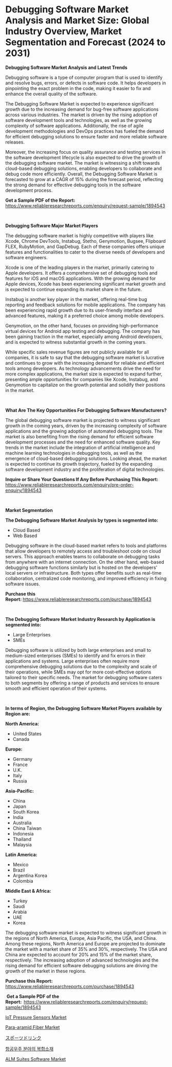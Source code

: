 <p><h1>Debugging Software Market Analysis and Market Size: Global Industry Overview, Market Segmentation and Forecast (2024 to 2031)</h1></p><p><strong>Debugging Software Market Analysis and Latest Trends</strong></p>
<p><p>Debugging software is a type of computer program that is used to identify and resolve bugs, errors, or defects in software code. It helps developers in pinpointing the exact problem in the code, making it easier to fix and enhance the overall quality of the software.</p><p>The Debugging Software Market is expected to experience significant growth due to the increasing demand for bug-free software applications across various industries. The market is driven by the rising adoption of software development tools and technologies, as well as the growing complexity of software applications. Additionally, the rise of agile development methodologies and DevOps practices has fueled the demand for efficient debugging solutions to ensure faster and more reliable software releases.</p><p>Moreover, the increasing focus on quality assurance and testing services in the software development lifecycle is also expected to drive the growth of the debugging software market. The market is witnessing a shift towards cloud-based debugging solutions, enabling developers to collaborate and debug code more efficiently. Overall, the Debugging Software Market is forecasted to grow at a CAGR of 15% during the forecast period, reflecting the strong demand for effective debugging tools in the software development process.</p></p>
<p><strong>Get a Sample PDF of the Report:&nbsp;</strong> <a href="https://www.reliableresearchreports.com/enquiry/request-sample/1894543">https://www.reliableresearchreports.com/enquiry/request-sample/1894543</a></p>
<p>&nbsp;</p>
<p><strong>Debugging Software Major Market Players</strong></p>
<p><p>The debugging software market is highly competitive with players like Xcode, Chrome DevTools, Instabug, Stetho, Genymotion, Bugsee, Flipboard FLEX, RubyMotion, and GapDebug. Each of these companies offers unique features and functionalities to cater to the diverse needs of developers and software engineers.</p><p>Xcode is one of the leading players in the market, primarily catering to Apple developers. It offers a comprehensive set of debugging tools and features for iOS and macOS applications. With the growing demand for Apple devices, Xcode has been experiencing significant market growth and is expected to continue expanding its market share in the future.</p><p>Instabug is another key player in the market, offering real-time bug reporting and feedback solutions for mobile applications. The company has been experiencing rapid growth due to its user-friendly interface and advanced features, making it a preferred choice among mobile developers.</p><p>Genymotion, on the other hand, focuses on providing high-performance virtual devices for Android app testing and debugging. The company has been gaining traction in the market, especially among Android developers, and is expected to witness substantial growth in the coming years.</p><p>While specific sales revenue figures are not publicly available for all companies, it is safe to say that the debugging software market is lucrative and continues to grow with the increasing demand for reliable and efficient tools among developers. As technology advancements drive the need for more complex applications, the market size is expected to expand further, presenting ample opportunities for companies like Xcode, Instabug, and Genymotion to capitalize on the growth potential and solidify their positions in the market.</p></p>
<p>&nbsp;</p>
<p><strong>What Are The Key Opportunities For Debugging Software Manufacturers?</strong></p>
<p><p>The global debugging software market is projected to witness significant growth in the coming years, driven by the increasing complexity of software applications and the growing adoption of automated debugging tools. The market is also benefiting from the rising demand for efficient software development processes and the need for enhanced software quality. Key trends in the market include the integration of artificial intelligence and machine learning technologies in debugging tools, as well as the emergence of cloud-based debugging solutions. Looking ahead, the market is expected to continue its growth trajectory, fueled by the expanding software development industry and the proliferation of digital technologies.</p></p>
<p><strong>Inquire or Share Your Questions If Any Before Purchasing This Report:</strong> <a href="https://www.reliableresearchreports.com/enquiry/pre-order-enquiry/1894543">https://www.reliableresearchreports.com/enquiry/pre-order-enquiry/1894543</a></p>
<p>&nbsp;</p>
<p><strong>Market Segmentation</strong></p>
<p><strong>The Debugging Software Market Analysis by types is segmented into:</strong></p>
<p><ul><li>Cloud Based</li><li>Web Based</li></ul></p>
<p><p>Debugging software in the cloud-based market refers to tools and platforms that allow developers to remotely access and troubleshoot code on cloud servers. This approach enables teams to collaborate on debugging tasks from anywhere with an internet connection. On the other hand, web-based debugging software functions similarly but is hosted on the developers' local servers or infrastructure. Both types offer benefits such as real-time collaboration, centralized code monitoring, and improved efficiency in fixing software issues.</p></p>
<p><strong>Purchase this Report:&nbsp;</strong><a href="https://www.reliableresearchreports.com/purchase/1894543">https://www.reliableresearchreports.com/purchase/1894543</a></p>
<p>&nbsp;</p>
<p><strong>The Debugging Software Market Industry Research by Application is segmented into:</strong></p>
<p><ul><li>Large Enterprises</li><li>SMEs</li></ul></p>
<p><p>Debugging software is utilized by both large enterprises and small to medium-sized enterprises (SMEs) to identify and fix errors in their applications and systems. Large enterprises often require more comprehensive debugging solutions due to the complexity and scale of their operations, while SMEs may opt for more cost-effective options tailored to their specific needs. The market for debugging software caters to both segments by offering a range of products and services to ensure smooth and efficient operation of their systems.</p></p>
<p>&nbsp;</p>
<p><strong>In terms of Region, the Debugging Software Market Players available by Region are:</strong></p>
<p>
    <p> <strong> North America: </strong>
        <ul>
            <li>United States</li>
            <li>Canada</li>
        </ul>
        </p> 
    <p> <strong> Europe: </strong>
        <ul>
            <li>Germany</li>
            <li>France</li>
            <li>U.K.</li>
            <li>Italy</li>
            <li>Russia</li>
        </ul>
        </p> 
    <p> <strong> Asia-Pacific: </strong>
        <ul>
            <li>China</li>
            <li>Japan</li>
            <li>South Korea</li>
            <li>India</li>
            <li>Australia</li>
            <li>China Taiwan</li>
            <li>Indonesia</li>
            <li>Thailand</li>
            <li>Malaysia</li>
        </ul>
        </p> 
    <p> <strong> Latin America: </strong>
        <ul>
            <li>Mexico</li>
            <li>Brazil</li>
            <li>Argentina Korea</li>
            <li>Colombia</li>
        </ul>
        </p> 
    <p> <strong> Middle East & Africa: </strong>
        <ul>
            <li>Turkey</li>
            <li>Saudi</li>
            <li>Arabia</li>
            <li>UAE</li>
            <li>Korea</li>
        </ul>
    </p>
    </p>
<p><p>The debugging software market is expected to witness significant growth in the regions of North America, Europe, Asia Pacific, the USA, and China. Among these regions, North America and Europe are projected to dominate the market with a market share of 35% and 30%, respectively. The USA and China are expected to account for 20% and 15% of the market share, respectively. The increasing adoption of advanced technologies and the rising demand for efficient software debugging solutions are driving the growth of the market in these regions.</p></p>
<p><strong>Purchase this Report: </strong><a href="https://www.reliableresearchreports.com/purchase/1894543">https://www.reliableresearchreports.com/purchase/1894543</a></p>
<p>&nbsp;<strong>Get a Sample PDF of the Report:&nbsp;&nbsp;</strong><a href="https://www.reliableresearchreports.com/enquiry/request-sample/1894543">https://www.reliableresearchreports.com/enquiry/request-sample/1894543</a></p>
<p><strong></strong></p>
<p><p><a href="https://view.publitas.com/reportprime-1/iot-pressure-sensors-market-research-report-forecasted-for-period-from-2024-2031-by-market-type-market-application-and-region/">IoT Pressure Sensors Market</a></p><p><a href="https://circular-yam-9b9.notion.site/Para-aramid-Fiber-Market-Size-2024-2031-Global-Industrial-Analysis-Key-Geographical-Regions-Mark-a399ec5cb6cf4b9abf1f96b13e6eb760">Para-aramid Fiber Market</a></p><p><a href="https://medium.com/@tariqzafar00/%E3%82%B9%E3%83%9D%E3%83%BC%E3%83%84%E3%83%89%E3%83%AA%E3%83%B3%E3%82%AF%E5%B8%82%E5%A0%B4%E3%81%AE%E3%83%A1%E3%83%88%E3%83%AA%E3%82%AF%E3%82%B9%E3%82%92%E8%A7%A3%E8%AA%AD%E3%81%99%E3%82%8B-%E5%B8%82%E5%A0%B4%E3%82%B7%E3%82%A7%E3%82%A2-%E3%83%88%E3%83%AC%E3%83%B3%E3%83%89-%E6%88%90%E9%95%B7%E3%83%91%E3%82%BF%E3%83%BC%E3%83%B3-6a6bd4d78395">スポーツドリンク</a></p><p><a href="https://medium.com/@duttgfgzg7325/%ED%95%AD%EA%B3%B5%EC%9A%B0%EC%A3%BC-%EC%8B%9C%EC%9E%A5-%EC%A1%B0%EC%82%AC-%EB%B3%B4%EA%B3%A0%EC%84%9C-%EA%B7%B8-%EC%97%AD%EC%82%AC-%EB%B0%8F-2031%EB%85%84%EA%B9%8C%EC%A7%80%EC%9D%98-%EC%98%88%EC%B8%A1-6c8392721513">항공우주 분야의 복합소재</a></p><p><a href="https://github.com/nicholepatriciadoylenwnrjr0/Market-Research-Report-List-1/blob/main/alm-suites-software-market.md">ALM Suites Software Market</a></p></p>